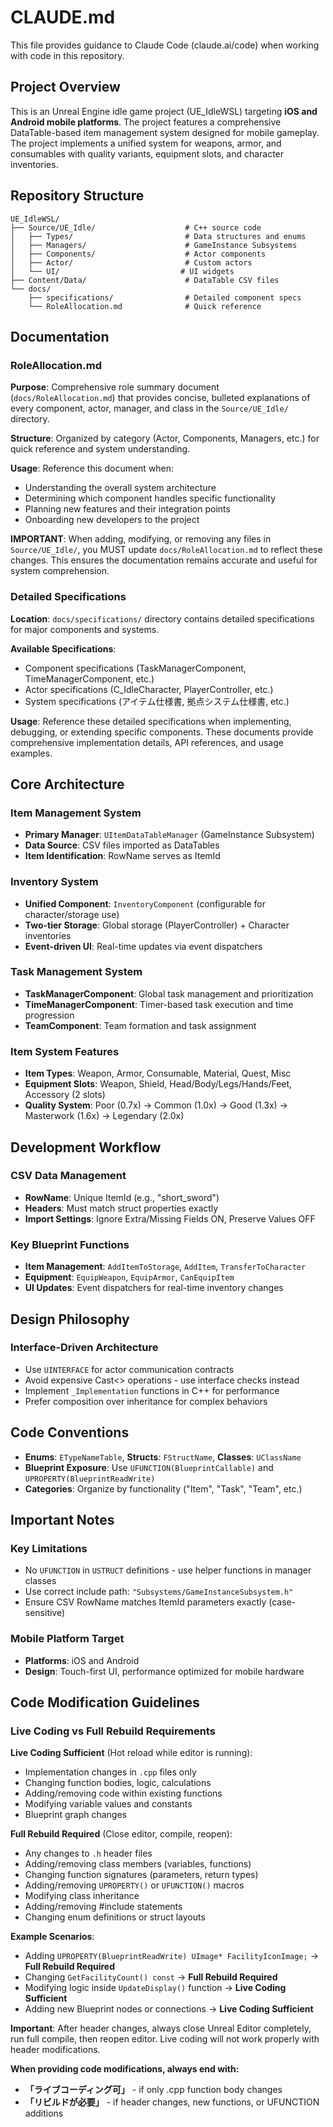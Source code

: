 # CLAUDE.md

This file provides guidance to Claude Code (claude.ai/code) when working with code in this repository.

## Project Overview

This is an Unreal Engine idle game project (UE_IdleWSL) targeting **iOS and Android mobile platforms**. The project features a comprehensive DataTable-based item management system designed for mobile gameplay. The project implements a unified system for weapons, armor, and consumables with quality variants, equipment slots, and character inventories.

## Repository Structure

```
UE_IdleWSL/
├── Source/UE_Idle/                    # C++ source code
│   ├── Types/                         # Data structures and enums
│   ├── Managers/                      # GameInstance Subsystems
│   ├── Components/                    # Actor components
│   ├── Actor/                         # Custom actors
│   └── UI/                           # UI widgets
├── Content/Data/                      # DataTable CSV files
└── docs/
    ├── specifications/                # Detailed component specs
    └── RoleAllocation.md              # Quick reference
```

## Documentation

### RoleAllocation.md

**Purpose**: Comprehensive role summary document (`docs/RoleAllocation.md`) that provides concise, bulleted explanations of every component, actor, manager, and class in the `Source/UE_Idle/` directory.

**Structure**: Organized by category (Actor, Components, Managers, etc.) for quick reference and system understanding.

**Usage**: Reference this document when:
- Understanding the overall system architecture
- Determining which component handles specific functionality
- Planning new features and their integration points
- Onboarding new developers to the project

**IMPORTANT**: When adding, modifying, or removing any files in `Source/UE_Idle/`, you MUST update `docs/RoleAllocation.md` to reflect these changes. This ensures the documentation remains accurate and useful for system comprehension.

### Detailed Specifications

**Location**: `docs/specifications/` directory contains detailed specifications for major components and systems.

**Available Specifications**:
- Component specifications (TaskManagerComponent, TimeManagerComponent, etc.)
- Actor specifications (C_IdleCharacter, PlayerController, etc.)
- System specifications (アイテム仕様書, 拠点システム仕様書, etc.)

**Usage**: Reference these detailed specifications when implementing, debugging, or extending specific components. These documents provide comprehensive implementation details, API references, and usage examples.

## Core Architecture

### Item Management System
- **Primary Manager**: `UItemDataTableManager` (GameInstance Subsystem)
- **Data Source**: CSV files imported as DataTables
- **Item Identification**: RowName serves as ItemId

### Inventory System
- **Unified Component**: `InventoryComponent` (configurable for character/storage use)
- **Two-tier Storage**: Global storage (PlayerController) + Character inventories
- **Event-driven UI**: Real-time updates via event dispatchers

### Task Management System
- **TaskManagerComponent**: Global task management and prioritization
- **TimeManagerComponent**: Timer-based task execution and time progression
- **TeamComponent**: Team formation and task assignment

### Item System Features
- **Item Types**: Weapon, Armor, Consumable, Material, Quest, Misc
- **Equipment Slots**: Weapon, Shield, Head/Body/Legs/Hands/Feet, Accessory (2 slots)
- **Quality System**: Poor (0.7x) → Common (1.0x) → Good (1.3x) → Masterwork (1.6x) → Legendary (2.0x)

## Development Workflow

### CSV Data Management
- **RowName**: Unique ItemId (e.g., "short_sword")
- **Headers**: Must match struct properties exactly
- **Import Settings**: Ignore Extra/Missing Fields ON, Preserve Values OFF

### Key Blueprint Functions
- **Item Management**: `AddItemToStorage`, `AddItem`, `TransferToCharacter`
- **Equipment**: `EquipWeapon`, `EquipArmor`, `CanEquipItem`
- **UI Updates**: Event dispatchers for real-time inventory changes

## Design Philosophy

### Interface-Driven Architecture
- Use `UINTERFACE` for actor communication contracts
- Avoid expensive Cast<> operations - use interface checks instead
- Implement `_Implementation` functions in C++ for performance
- Prefer composition over inheritance for complex behaviors

## Code Conventions
- **Enums**: `ETypeNameTable`, **Structs**: `FStructName`, **Classes**: `UClassName`
- **Blueprint Exposure**: Use `UFUNCTION(BlueprintCallable)` and `UPROPERTY(BlueprintReadWrite)`
- **Categories**: Organize by functionality ("Item", "Task", "Team", etc.)

## Important Notes

### Key Limitations
- No `UFUNCTION` in `USTRUCT` definitions - use helper functions in manager classes
- Use correct include path: `"Subsystems/GameInstanceSubsystem.h"`
- Ensure CSV RowName matches ItemId parameters exactly (case-sensitive)

### Mobile Platform Target
- **Platforms**: iOS and Android
- **Design**: Touch-first UI, performance optimized for mobile hardware

## Code Modification Guidelines

### Live Coding vs Full Rebuild Requirements

**Live Coding Sufficient** (Hot reload while editor is running):
- Implementation changes in `.cpp` files only
- Changing function bodies, logic, calculations
- Adding/removing code within existing functions
- Modifying variable values and constants
- Blueprint graph changes

**Full Rebuild Required** (Close editor, compile, reopen):
- Any changes to `.h` header files
- Adding/removing class members (variables, functions)
- Changing function signatures (parameters, return types)
- Adding/removing `UPROPERTY()` or `UFUNCTION()` macros
- Modifying class inheritance
- Adding/removing #include statements
- Changing enum definitions or struct layouts

**Example Scenarios**:
- Adding `UPROPERTY(BlueprintReadWrite) UImage* FacilityIconImage;` → **Full Rebuild Required**
- Changing `GetFacilityCount() const` → **Full Rebuild Required** 
- Modifying logic inside `UpdateDisplay()` function → **Live Coding Sufficient**
- Adding new Blueprint nodes or connections → **Live Coding Sufficient**

**Important**: After header changes, always close Unreal Editor completely, run full compile, then reopen editor. Live coding will not work properly with header modifications.

**When providing code modifications, always end with:**
- **「ライブコーディング可」** - if only .cpp function body changes
- **「リビルドが必要」** - if header changes, new functions, or UFUNCTION additions